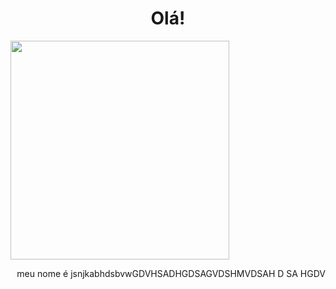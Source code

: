 

<h1 align="center">Olá!</h1>
 <img src="https://media.discordapp.net/attachments/816888490955636747/864919456953401354/31_Sem_Titulo_20210714034422.png?width=497&height=472"  width="350">
 <p align="right" style = "margin-bottom: 500pt; display: block">meu nome é jsnjkabhdsbvwGDVHSADHGDSAGVDSHMVDSAH D SA HGDV</p>
